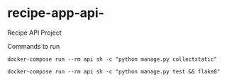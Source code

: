 # recipe-app-api-
Recipe API Project

Commands to run

`docker-compose run --rm api sh -c "python manage.py collectstatic"`

`docker-compose run --rm api sh -c "python manage.py test && flake8"`
